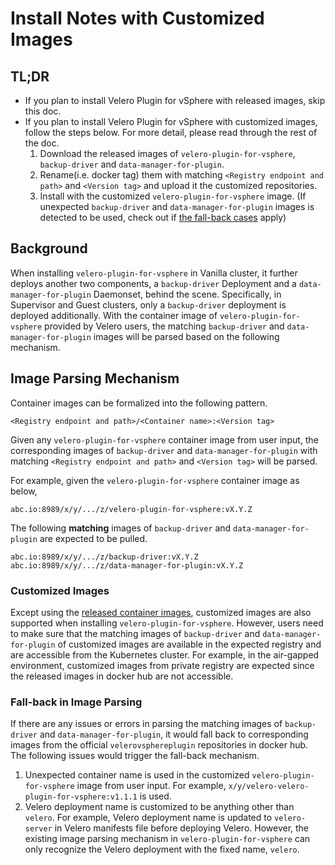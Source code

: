 # Install Notes with Customized Images

## TL;DR

- If you plan to install Velero Plugin for vSphere with released images, skip this doc.
- If you plan to install Velero Plugin for vSphere with customized images, follow the steps below. For more detail, please read through the rest of the doc.
    1. Download the released images of `velero-plugin-for-vsphere`, `backup-driver` and `data-manager-for-plugin`.
    2. Rename(i.e. docker tag) them with matching `<Registry endpoint and path>` and `<Version tag>` and upload it the customized repositories.
    3. Install with the customized `velero-plugin-for-vsphere` image. (If unexpected `backup-driver` and `data-manager-for-plugin` images is detected to be used, check out if [the fall-back cases](#fall-back-in-image-parsing) apply)

## Background

When installing `velero-plugin-for-vsphere` in Vanilla cluster, it further deploys another two components, a `backup-driver` Deployment and a `data-manager-for-plugin` Daemonset, behind the scene. Specifically, in Supervisor and Guest clusters, only a `backup-driver` deployment is deployed additionally. With the container image of `velero-plugin-for-vsphere` provided by Velero users, the matching `backup-driver` and `data-manager-for-plugin` images will be parsed based on the following mechanism.

## Image Parsing Mechanism

Container images can be formalized into the following pattern.

```
<Registry endpoint and path>/<Container name>:<Version tag>
```

Given any `velero-plugin-for-vsphere` container image from user input, the corresponding images of `backup-driver` and `data-manager-for-plugin` with matching `<Registry endpoint and path>` and `<Version tag>` will be parsed.

For example, given the `velero-plugin-for-vsphere` container image as below,

```
abc.io:8989/x/y/.../z/velero-plugin-for-vsphere:vX.Y.Z
``` 

The following **matching** images of `backup-driver` and `data-manager-for-plugin` are expected to be pulled. 

```
abc.io:8989/x/y/.../z/backup-driver:vX.Y.Z
abc.io:8989/x/y/.../z/data-manager-for-plugin:vX.Y.Z
``` 

### Customized Images

Except using the [released container images](https://github.com/vmware-tanzu/velero-plugin-for-vsphere/releases), customized images are also supported when installing `velero-plugin-for-vsphere`. However, users need to make sure that the matching images of `backup-driver` and `data-manager-for-plugin` of customized images are available in the expected registry and are accessible from the Kubernetes cluster. For example, in the air-gapped environment, customized images from private registry are expected since the released images in docker hub are not accessible.

### Fall-back in Image Parsing

If there are any issues or errors in parsing the matching images of `backup-driver` and `data-manager-for-plugin`, it would fall back to corresponding images from the official `velerovsphereplugin` repositories in docker hub. The following issues would trigger the fall-back mechanism.

1. Unexpected container name is used in the customized `velero-plugin-for-vsphere` image from user input. For example, `x/y/velero-velero-plugin-for-vsphere:v1.1.1` is used.
2. Velero deployment name is customized to be anything other than `velero`. For example, Velero deployment name is updated to `velero-server` in Velero manifests file before deploying Velero. However, the existing image parsing mechanism in `velero-plugin-for-vsphere` can only recognize the Velero deployment with the fixed name, `velero`.
